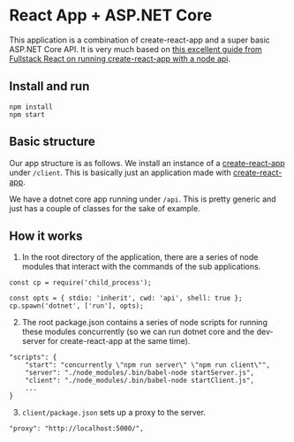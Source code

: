 # React App + ASP.NET Core

This application is a combination of create-react-app and a super basic ASP.NET Core API. It is very much based on [this excellent guide from Fullstack React on running create-react-app with a node api](https://www.fullstackreact.com/articles/using-create-react-app-with-a-server/).

## Install and run ##

```
npm install
npm start
```

## Basic structure ##

Our app structure is as follows. We install an instance of a [create-react-app](https://github.com/facebookincubator/create-react-app) under `/client`. This is basically just an application made with [create-react-app](https://github.com/facebookincubator/create-react-app).

We have a dotnet core app running under `/api`. This is pretty generic and just has a couple of classes for the sake of example.

## How it works ##

1) In the root directory of the application, there are a series of node modules that interact with the commands of the sub applications.

```
const cp = require('child_process');

const opts = { stdio: 'inherit', cwd: 'api', shell: true };
cp.spawn('dotnet', ['run'], opts);
```

2) The root package.json contains a series of node scripts for running these modules concurrently (so we can run dotnet core and the dev-server for create-react-app at the same time).

```
"scripts": {
    "start": "concurrently \"npm run server\" \"npm run client\"",
    "server": "./node_modules/.bin/babel-node startServer.js",
    "client": "./node_modules/.bin/babel-node startClient.js",
    ...
}
```

3) `client/package.json` sets up a proxy to the server.

```
"proxy": "http://localhost:5000/",
```
